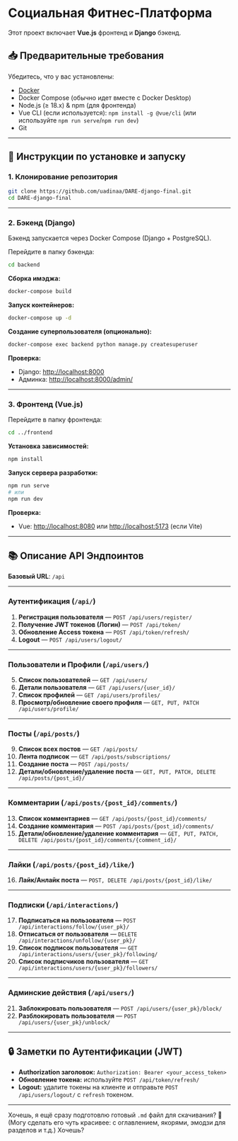 # Социальная Фитнес-Платформа

Этот проект включает **Vue.js** фронтенд и **Django** бэкенд.

## 📥 Предварительные требования

Убедитесь, что у вас установлены:

- [Docker](https://www.docker.com/products/docker-desktop/)
- Docker Compose (обычно идет вместе с Docker Desktop)
- Node.js (≥ 18.x) & npm (для фронтенда)
- Vue CLI (если используется): `npm install -g @vue/cli` (или используйте `npm run serve`/`npm run dev`)
- Git

---

## 🚀 Инструкции по установке и запуску

### 1. Клонирование репозитория

```bash
git clone https://github.com/uadinaa/DARE-django-final.git
cd DARE-django-final
```

---

### 2. Бэкенд (Django)

Бэкенд запускается через Docker Compose (Django + PostgreSQL).

Перейдите в папку бэкенда:

```bash
cd backend
```

**Сборка имэджа:**

```bash
docker-compose build
```

**Запуск контейнеров:**

```bash
docker-compose up -d
```

**Создание суперпользователя (опционально):**

```bash
docker-compose exec backend python manage.py createsuperuser
```

**Проверка:**

- Django: [http://localhost:8000](http://localhost:8000)
- Админка: [http://localhost:8000/admin/](http://localhost:8000/admin/)

---

### 3. Фронтенд (Vue.js)

Перейдите в папку фронтенда:

```bash
cd ../frontend
```

**Установка зависимостей:**

```bash
npm install
```

**Запуск сервера разработки:**

```bash
npm run serve
# или
npm run dev
```

**Проверка:**

- Vue: [http://localhost:8080](http://localhost:8080) или [http://localhost:5173](http://localhost:5173) (если Vite)

---

## 📚 Описание API Эндпоинтов

**Базовый URL**: `/api`

---

### Аутентификация (`/api/`)

1. **Регистрация пользователя** — `POST /api/users/register/`
2. **Получение JWT токенов (Логин)** — `POST /api/token/`
3. **Обновление Access токена** — `POST /api/token/refresh/`
4. **Logout** — `POST /api/users/logout/`

---

### Пользователи и Профили (`/api/users/`)

5. **Список пользователей** — `GET /api/users/`
6. **Детали пользователя** — `GET /api/users/{user_id}/`
7. **Список профилей** — `GET /api/users/profiles/`
8. **Просмотр/обновление своего профиля** — `GET, PUT, PATCH /api/users/profile/`

---

### Посты (`/api/posts/`)

9. **Список всех постов** — `GET /api/posts/`
10. **Лента подписок** — `GET /api/posts/subscriptions/`
11. **Создание поста** — `POST /api/posts/`
12. **Детали/обновление/удаление поста** — `GET, PUT, PATCH, DELETE /api/posts/{post_id}/`

---

### Комментарии (`/api/posts/{post_id}/comments/`)

13. **Список комментариев** — `GET /api/posts/{post_id}/comments/`
14. **Создание комментария** — `POST /api/posts/{post_id}/comments/`
15. **Детали/обновление/удаление комментария** — `GET, PUT, PATCH, DELETE /api/posts/{post_id}/comments/{comment_id}/`

---

### Лайки (`/api/posts/{post_id}/like/`)

16. **Лайк/Анлайк поста** — `POST, DELETE /api/posts/{post_id}/like/`

---

### Подписки (`/api/interactions/`)

17. **Подписаться на пользователя** — `POST /api/interactions/follow/{user_pk}/`
18. **Отписаться от пользователя** — `DELETE /api/interactions/unfollow/{user_pk}/`
19. **Список подписок пользователя** — `GET /api/interactions/users/{user_pk}/following/`
20. **Список подписчиков пользователя** — `GET /api/interactions/users/{user_pk}/followers/`

---

### Админские действия (`/api/users/`)

21. **Заблокировать пользователя** — `POST /api/users/{user_pk}/block/`
22. **Разблокировать пользователя** — `POST /api/users/{user_pk}/unblock/`

---

## 🔒 Заметки по Аутентификации (JWT)

- **Authorization заголовок:** `Authorization: Bearer <your_access_token>`
- **Обновление токена:** используйте `POST /api/token/refresh/`
- **Logout:** удалите токены на клиенте и отправьте `POST /api/users/logout/` с `refresh` токеном.

---

Хочешь, я ещё сразу подготовлю готовый `.md` файл для скачивания? 🚀  
(Могу сделать его чуть красивее: с оглавлением, якорями, эмодзи для разделов и т.д.) Хочешь?